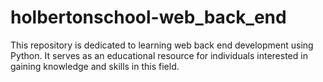 # holbertonschool-web_back_end

This repository is dedicated to learning web back end development using Python. It serves as an educational resource for individuals interested in gaining knowledge and skills in this field.